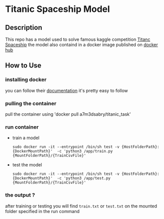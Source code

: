 # Titanic Spaceship Model
## Description
This repo has a model used to solve famous kaggle competition [Titanc Spaceship](https://www.kaggle.com/competitions/spaceship-titanic)
the model also containd in a docker image published on [docker hub](https://hub.docker.com/r/a7m3dsabry/titanic_task)


## How to Use
### installing docker
you can follow their [documentation](https://docs.docker.com/get-docker/) it's pretty easy to follow

### pulling the container

pull the container using
'docker pull a7m3dsabry/titanic_task'

### run container

  * train a model
    ```
    sudo docker run -it --entrypoint /bin/sh test -v {HostFolderPath}:{DockerMountPath}'  -c 'python3 /app/train.py {MountFolderPath}/{TrainCsvFile}'
    ```
  * test the model
    ```
    sudo docker run -it --entrypoint /bin/sh test -v {HostFolderPath}:{DockerMountPath}'  -c 'python3 /app/test.py {MountFolderPath}/{TrainCsvFile}'
    ```

### the output ?
after training or testing you will find `train.txt` or `test.txt` on the mounted folder specified in the run command
